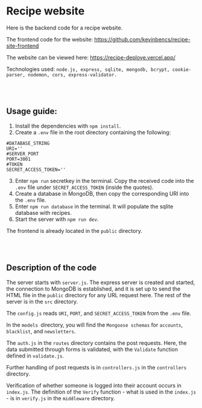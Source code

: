 # Recipe website

Here is the backend code for a recipe website.

The frontend code for the website: https://github.com/kevinbencs/recipe-site-frontend

The website can be viewed here: https://recipe-deploye.vercel.app/

Technologies used: `node.js, express, sqlite, mongodb, bcrypt, cookie-parser, nodemon, cors, express-validator.`

<br/><br/>

## Usage guide:

1. Install the dependencies with `npm install`.
2. Create a `.env` file in the root directory containing the following:
```
#DATABASE_STRING
URI=''
#SERVER_PORT
PORT=3001
#TOKEN
SECRET_ACCESS_TOKEN=''
```

3. Enter `npm run` secretkey in the terminal. Copy the received code into the `.env` file under `SECRET_ACCESS_TOKEN` (inside the quotes).
4. Create a database in MongoDB, then copy the corresponding URI into the `.env` file.
5. Enter `npm run database` in the terminal. It will populate the sqlite database with recipes.
6. Start the server with `npm run dev`.

The frontend is already located in the `public` directory.

<br/><br/>


## Description of the code

The server starts with `server.js`. The express server is created and started, the connection to MongoDB is established, and it is set up to send the HTML file in the `public` directory for any URL request here. The rest of the server is in the `src` directory.


The `config.js` reads `URI`, `PORT`, and `SECRET_ACCESS_TOKEN` from the `.env` file.

In the `models `directory, you will find the `Mongoose schemas` for `accounts`, `blacklist`, and `newsletters`.

The `auth.js` in the `routes` directory contains the post requests. Here, the data submitted through forms is validated, with the `Validate` function defined in `validate.js`.

Further handling of post requests is in `controllers.js` in the `controllers` directory.

Verification of whether someone is logged into their account occurs in `index.js`. The definition of the `Verify` function - what is used in the `index.js` - is in `verify.js` in the `middleware` directory.




